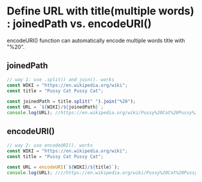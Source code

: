 # Define URL with title(multiple words) : joinedPath vs. encodeURI()

encodeURI() function can automatically encode multiple words title with "%20".

## joinedPath

```js
// way 1: use .split() and join(). works
const WIKI = "https://en.wikipedia.org/wiki";
const title = "Pussy Cat Pussy Cat";

const joinedPath = title.split(" ").join("%20");
const URL = `${WIKI}/${joinedPath}`;
console.log(URL); //https://en.wikipedia.org/wiki/Pussy%20Cat%20Pussy%20Cat
```

## encodeURI()

```js
// way 2: use encodeURI(). works
const WIKI = "https://en.wikipedia.org/wiki";
const title = "Pussy Cat Pussy Cat";

const URL = encodeURI(`${WIKI}/${title}`);
console.log(URL); ////https://en.wikipedia.org/wiki/Pussy%20Cat%20Pussy%20Cat
```
